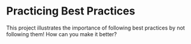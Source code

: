 # Practicing Best Practices

This project illustrates the importance of following best practices by not following them! How can you make it better?
